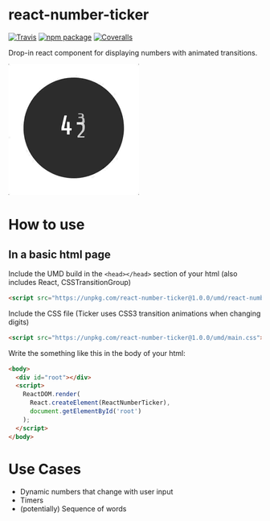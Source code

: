# react-number-ticker

[![Travis][build-badge]][build]
[![npm package][npm-badge]][npm]
[![Coveralls][coveralls-badge]][coveralls]

Drop-in react component for displaying numbers with animated transitions.

![alt text][logo]

[logo]: https://github.com/rbpaul2/react-number-ticker/raw/master/preview-react-number-ticker-1.0.0.gif "Clock Demo"

[build-badge]: https://img.shields.io/travis/user/repo/master.png?style=flat-square
[build]: https://travis-ci.org/user/repo

[npm-badge]: https://img.shields.io/npm/v/npm-package.png?style=flat-square
[npm]: https://www.npmjs.org/package/npm-package

[coveralls-badge]: https://img.shields.io/coveralls/user/repo/master.png?style=flat-square
[coveralls]: https://coveralls.io/github/user/repo

# How to use 

## In a basic html page

Include the UMD build in the `<head></head>` section of your html (also includes React, CSSTransitionGroup)

```html
<script src="https://unpkg.com/react-number-ticker@1.0.0/umd/react-number-ticker.min.js"></script>
```

Include the CSS file (Ticker uses CSS3 transition animations when changing digits)

```html
<script src="https://unpkg.com/react-number-ticker@1.0.0/umd/main.css"></script>
```

Write the something like this in the body of your html:

```html
<body>
  <div id="root"></div>
  <script>
    ReactDOM.render(
      React.createElement(ReactNumberTicker),
      document.getElementById('root')
    );
  </script>
</body>
```

# Use Cases

- Dynamic numbers that change with user input 
- Timers
- (potentially) Sequence of words